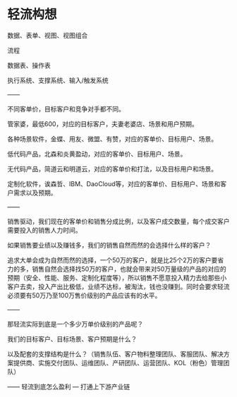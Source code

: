 # **轻流构想**

数据、表单、视图、视图组合

流程

数据表、操作表

执行系统、支撑系统、输入/触发系统

——

不同客单价，目标客户和竞争对手都不同。

管家婆，最低600，对应的目标客户，夫妻老婆店、场景和用户预期。

各种场景软件，金蝶、用友、微盟、有赞，对应的客单价、目标用户、场景。

低代码产品，北森和炎黄盈动，对应的客单价、目标用户、场景。

无代码产品，简道云和明道云，对应的客单价和打法，以及目标用户和场景。

定制化软件，诶森哲、IBM、DaoCloud等，对应的客单价、目标用户、场景和客户需求以及预期。

——

销售驱动，我们现在的客单价和销售分成比例，以及客户成交数量，每个成交客户需要投入的销售人力时间。

如果销售要业绩以及赚钱多，我们的销售自然而然的会选择什么样的客户？

追求大单会成为自然而然的选择，一个50万的客户，就是比25个2万的客户要省力的多，销售自然会选择找50万的客户，也就会带来对50万量级的产品的对应的预期（安全、性能、服务、定制化程度等），所以销售不愿意投入精力去给那些小客户去卖，投入产出比极低，业绩不达标，被淘汰，钱也没赚到。同时会要求轻流必须要有50万乃至100万售价级别的产品应该有的水平。

——

那轻流实际到底是一个多少万单价级别的产品呢？

我们的目标客户、目标场景、客户预期是什么？

以及配套的支撑结构是什么？（销售队伍、客户物料整理团队、客服团队、解决方案提供商、实施交付团队、运维团队、产研团队、运营团队、KOL（粉色）管理团队）

——
轻流到底怎么盈利 — 打通上下游产业链